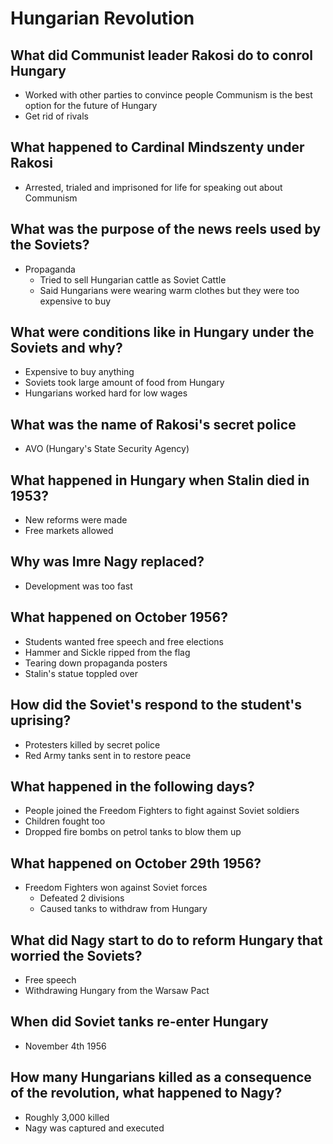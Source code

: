 # Hungarian Revolution

## What did Communist leader Rakosi do to conrol Hungary

- Worked with other parties to convince people Communism is the best option for the future of Hungary
- Get rid of rivals

## What happened to Cardinal Mindszenty under Rakosi

- Arrested, trialed and imprisoned for life for speaking out about Communism

## What was the purpose of the news reels used by the Soviets?

- Propaganda
	- Tried to sell Hungarian cattle as Soviet Cattle
	- Said Hungarians were wearing warm clothes but they were too expensive to buy

## What were conditions like in Hungary under the Soviets and why?

- Expensive to buy anything
- Soviets took large amount of food from Hungary
- Hungarians worked hard for low wages

## What was the name of Rakosi's secret police

- AVO (Hungary's State Security Agency)

## What happened in Hungary when Stalin died in 1953?

- New reforms were made
- Free markets allowed

## Why was Imre Nagy replaced?

- Development was too fast

## What happened on October 1956?

- Students wanted free speech and free elections
- Hammer and Sickle ripped from the flag
- Tearing down propaganda posters
- Stalin's statue toppled over

## How did the Soviet's respond to the student's uprising?

- Protesters killed by secret police
- Red Army tanks sent in to restore peace

## What happened in the following days?

- People joined the Freedom Fighters to fight against Soviet soldiers
- Children fought too
- Dropped fire bombs on petrol tanks to blow them up

## What happened on October 29th 1956?

- Freedom Fighters won against Soviet forces
	- Defeated 2 divisions
	- Caused tanks to withdraw from Hungary

## What did Nagy start to do to reform Hungary that worried the Soviets?

- Free speech
- Withdrawing Hungary from the Warsaw Pact

## When did Soviet tanks re-enter Hungary

- November 4th 1956

## How many Hungarians killed as a consequence of the revolution, what happened to Nagy?

- Roughly 3,000 killed
- Nagy was captured and executed
